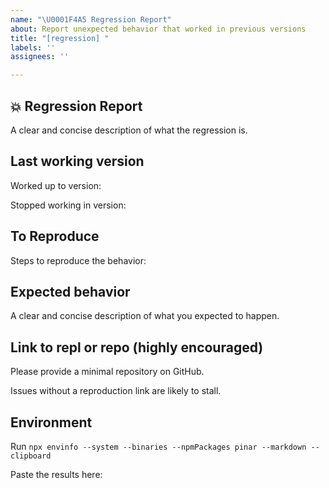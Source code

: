 ```yaml
---
name: "\U0001F4A5 Regression Report"
about: Report unexpected behavior that worked in previous versions
title: "[regression] "
labels: ''
assignees: ''

---
```


## 💥 Regression Report

A clear and concise description of what the regression is.

## Last working version

Worked up to version:

Stopped working in version:

## To Reproduce

Steps to reproduce the behavior:

## Expected behavior

A clear and concise description of what you expected to happen.

## Link to repl or repo (highly encouraged)

Please provide a minimal repository on GitHub.

Issues without a reproduction link are likely to stall.

## Environment

Run `npx envinfo --system --binaries --npmPackages pinar --markdown --clipboard`

Paste the results here:

```bash

```
